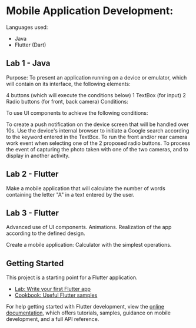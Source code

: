 # Mobile Application Development:

Languages used:

- Java 
- Flutter (Dart)

## Lab 1 - Java
Purpose:
To present an application running on a device or emulator, which will contain on its interface, the following elements:

4 buttons (which will execute the conditions below)
1 TextBox (for input)
2 Radio buttons (for front, back camera)
Conditions:

To use UI components to achieve the following conditions:

To create a push notification on the device screen that will be handled over 10s. Use the device's internal browser to initiate a Google search according to the keyword entered in the TextBox. To run the front and/or rear camera work event when selecting one of the 2 proposed radio buttons. To process the event of capturing the photo taken with one of the two cameras, and to display in another activity.

 ## Lab 2 - Flutter
Make a mobile application that will calculate the number of words containing the letter "A" in a text entered by the user.

## Lab 3 - Flutter
Advanced use of UI components. Animations. Realization of the app according to the defined design.

Create a mobile application: Calculator with the simplest operations.

## Getting Started

This project is a starting point for a Flutter application.

- [Lab: Write your first Flutter app](https://docs.flutter.dev/get-started/codelab)
- [Cookbook: Useful Flutter samples](https://docs.flutter.dev/cookbook)

For help getting started with Flutter development, view the
[online documentation](https://docs.flutter.dev/), which offers tutorials,
samples, guidance on mobile development, and a full API reference.
